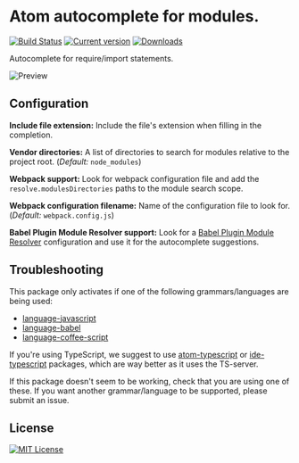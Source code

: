 # Atom autocomplete for modules.

[![Build Status](https://circleci.com/gh/nkt/atom-autocomplete-modules/tree/master.svg?style=shield)](https://circleci.com/gh/nkt/atom-autocomplete-modules/tree/master)
[![Current version](https://img.shields.io/apm/v/autocomplete-modules.svg)](https://atom.io/packages/autocomplete-modules)
[![Downloads](https://img.shields.io/apm/dm/autocomplete-modules.svg)](https://atom.io/packages/autocomplete-modules)

Autocomplete for require/import statements.

![Preview](https://cloud.githubusercontent.com/assets/3505878/7442538/9c1892cc-f11e-11e4-8070-3fa8b79beefc.gif)

## Configuration

**Include file extension:**  Include the file's extension when filling in the completion.

**Vendor directories:** A list of directories to search for modules relative to the project
  root. (*Default:* `node_modules`)

**Webpack support:** Look for webpack configuration file and add the `resolve.modulesDirectories` paths to the module search scope.

**Webpack configuration filename:** Name of the configuration file to look for. (*Default:* `webpack.config.js`)

**Babel Plugin Module Resolver support:** Look for a [Babel Plugin Module Resolver](https://github.com/tleunen/babel-plugin-module-resolver) configuration and use it for the autocomplete suggestions.

## Troubleshooting

This package only activates if one of the following grammars/languages are being used:
* [language-javascript](https://atom.io/packages/language-javascript)
* [language-babel](https://atom.io/packages/language-babel)
* [language-coffee-script](https://atom.io/packages/language-coffee-script)

If you're using TypeScript, we suggest to use [atom-typescript](https://atom.io/packages/atom-typescript) or [ide-typescript](https://atom.io/packages/ide-typescript) packages, which are way better as it uses the TS-server. 

If this package doesn't seem to be working, check that you are using one of these.
If you want another grammar/language to be supported, please submit an issue.

License
-------
[![MIT License](https://img.shields.io/apm/l/autocomplete-modules.svg)](LICENSE)
